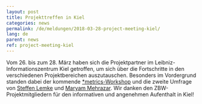 ```yaml
---
layout: post
title: Projekttreffen in Kiel
categories: news
permalink: /de/meldungen/2018-03-28-project-meeting-kiel/
lang: de
parent: news
ref: project-meeting-kiel
---  
```

<!-- Start editing content here-->
Vom 26. bis zum 28. März haben sich die Projektpartner im Leibniz-Informationszentrum Kiel getroffen, um sich über die Fortschritte in den verschiedenen Projektbereichen auszutauschen. 
Besonders im Vordergrund standen dabei der kommende [*metrics-Workshop](https://metrics-project.net/de/veranstaltungen/workshop2018/) und die zweite Umfrage von [Steffen Lemke](https://metrics-project.net/de/uber_uns/team/) und [Maryam Mehrazar](https://metrics-project.net/de/uber_uns/team/).
Wir danken den ZBW-Projektmitgliedern für den informativen und angenehmen Aufenthalt in Kiel!

